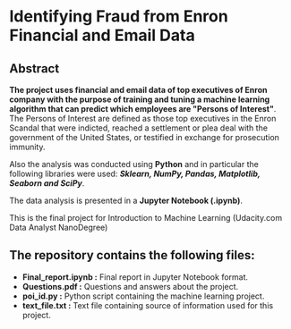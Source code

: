 # Identifying Fraud from Enron Financial and Email Data

## Abstract

<b>The project uses financial and email data of top executives of Enron company with the purpose of training and tuning a machine learning algorithm that can predict which employees are "Persons of Interest"</b>. The Persons of Interest are defined as those top executives in the Enron Scandal that were indicted, reached a settlement or plea deal with the government of the United States, or testified in exchange for prosecution immunity.

Also the analysis was conducted using <b>Python</b> and in particular the following libraries were used: <b><i>Sklearn, NumPy, Pandas, Matplotlib, Seaborn and SciPy</i></b>.

The data analysis is presented in a <b>Jupyter Notebook (.ipynb)</b>.

This is the final project for Introduction to Machine Learning (Udacity.com Data Analyst NanoDegree)


## The repository contains the following files:

* <b>Final_report.ipynb :</b> Final report in Jupyter Notebook format.
* <b>Questions.pdf :</b> Questions and answers about the project.
* <b>poi_id.py :</b> Python script containing the machine learning project.
* <b>text_file.txt :</b> Text file containing source of information used for this project.
